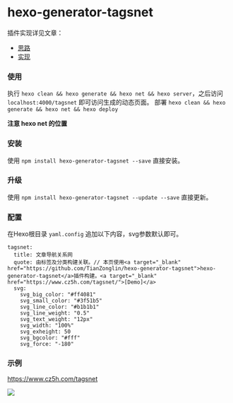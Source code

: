 # hexo-generator-tagsnet

插件实现详见文章：

- [思路](https://www.cz5h.com/article/65a9.html)
- [实现](https://www.cz5h.com/article/99a8.html)

### 使用

执行 `hexo clean && hexo generate && hexo net && hexo server`，之后访问 `localhost:4000/tagsnet` 即可访问生成的动态页面。
部署 `hexo clean && hexo generate && hexo net && hexo deploy`
 
**注意 hexo net 的位置**


### 安装

使用 `npm install hexo-generator-tagsnet --save` 直接安装。

### 升级

使用 `npm install hexo-generator-tagsnet --update --save` 直接更新。

### 配置

在Hexo根目录 `yaml.config` 追加以下内容，svg参数默认即可。

```
tagsnet:
  title: 文章导航关系网
  quote: 由标签及分类构建关联。// 本页使用<a target="_blank" href="https://github.com/TianZonglin/hexo-generator-tagsnet">hexo-generator-tagsnet</a>插件构建。<a target="_blank" href="https://www.cz5h.com/tagsnet/">[Demo]</a>
  svg:
    svg_big_color: "#ff4081"
    svg_small_color: "#3f51b5"
    svg_line_color: "#b1b1b1"
    svg_line_weight: "0.5"
    svg_text_weight: "12px"
    svg_width: "100%"
    svg_exheight: 50
    svg_bgcolor: "#fff"
    svg_force: "-180"
```


### 示例

https://www.cz5h.com/tagsnet

![](https://cdn.jsdelivr.net/gh/TianZonglin/tuchuang/img/20210122043907.png)
